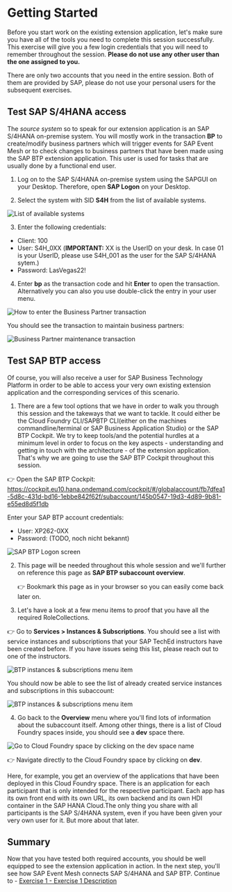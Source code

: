 # Getting Started

Before you start work on the existing extension application, let's make sure you have all of the tools you need to complete this session successfully. This exercise will give you a few login credentials that you will need to remember throughout the session. **Please do not use any other user than the one assigned to you.**

There are only two accounts that you need in the entire session. Both of them are provided by SAP, please do not use your personal users for the subsequent exercises.

## Test SAP S/4HANA access

The _source system_ so to speak for our extension application is an SAP S/4HANA on-premise system. You will mostly work in the transaction **BP** to create/modify business partners which will trigger events for SAP Event Mesh or to check changes to business partners that have been made using the SAP BTP extension application. This user is used for tasks that are usually done by a functional end user.

1. Log on to the SAP S/4HANA on-premise system using the SAPGUI on your Desktop. Therefore, open **SAP Logon** on your Desktop. 

2. Select the system with SID **S4H** from the list of available systems. 

![List of available systems](./images/sap_logon.png)

3. Enter the following credentials: 

* Client: 100
* User: S4H_0XX (**IMPORTANT:** XX is the UserID on your desk. In case 01 is your UserID, please use S4H_001 as the user for the SAP S/4HANA sytem.)
* Password: LasVegas22!

4. Enter **bp** as the transaction code and hit **Enter** to open the transaction. Alternatively you can also you use double-click the entry in your user menu. 

![How to enter the Business Partner transaction](./images/bp_transaction_code.png)

You should see the transaction to maintain business partners: 

![Business Partner maintenance transaction](./images/maintain_bp.png)

## Test SAP BTP access

Of course, you will also receive a user for SAP Business Technology Platform in order to be able to access your very own existing extension application and the corresponding services of this scenario. 

1. There are a few tool options that we have in order to walk you through this session and the takeways that we want to tackle. It could either be the Cloud Foundry CLI/SAPBTP CLI(either on the machines commandline/terminal or SAP Business Application Studio) or the SAP BTP Cockpit. We try to keep tools/and the potential hurdles at a minimum level in order to focus on the key aspects - understanding and getting in touch with the architecture - of the extension application. That's why we are going to use the SAP BTP Cockpit throughout this session.

👉 Open the SAP BTP Cockpit: https://cockpit.eu10.hana.ondemand.com/cockpit/#/globalaccount/fb7dfea1-5d8c-431d-bd16-1ebbe842f62f/subaccount/145b0547-19d3-4d89-9b81-e55ed8d5f1db

Enter your SAP BTP account credentials: 

* User: XP262-0XX
* Password: (TODO, noch nicht bekannt)

![SAP BTP Logon screen](./images/btp_logon.png)

2. This page will be needed throughout this whole session and we'll further on reference this page as **SAP BTP subaccount overview**. 

    👉 Bookmark this page as in your browser so you can easily come back later on.

3. Let's have a look at a few menu items to proof that you have all the required RoleCollections. 

👉 Go to **Services > Instances & Subscriptions**. You should see a list with service instances and subscriptions that your SAP TechEd instructors have been created before. If you have issues seing this list, please reach out to one of the instructors. 

![BTP instances & subscriptions menu item](./images/btp_instances.png)

You should now be able to see the list of already created service instances and subscriptions in this subaccount: 

![BTP instances & subscriptions menu item](./images/instances_subs_overview.png)

4. Go back to the **Overview** menu where you'll find lots of information about the subaccount itself. Among other things, there is a list of Cloud Foundry spaces inside, you should see a **dev** space there. 

![Go to Cloud Foundry space by clicking on the dev space name](./images/go_to_cfspace.png)

👉 Navigate directly to the Cloud Foundry space by clicking on **dev**. 

Here, for example, you get an overview of the applications that have been deployed in this Cloud Foundry space. There is an application for each participant that is only intended for the respective participant. Each app has its own front end with its own URL, its own backend and its own HDI container in the SAP HANA Cloud.The only thing you share with all participants is the SAP S/4HANA system, even if you have been given your very own user for it. But more about that later. 

## Summary

Now that you have tested both required accounts, you should be well equipped to see the extension application in action. In the next step, you'll see how SAP Event Mesh connects SAP S/4HANA and SAP BTP. 
Continue to - [Exercise 1 - Exercise 1 Description](../ex1/README.md)
